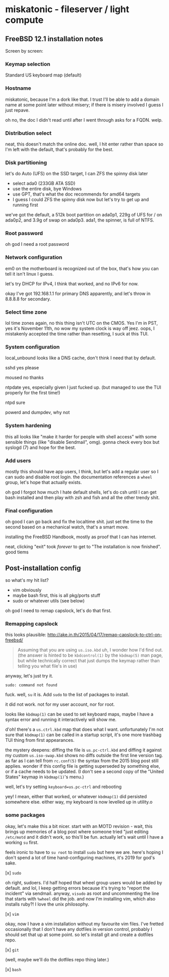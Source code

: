 # miskatonic - fileserver / light compute

## FreeBSD 12.1 installation notes

Screen by screen:

### Keymap selection

Standard US keyboard map (default)

### Hostname

miskatonic, because I'm a dork like that. I trust I'll be able to add a domain
name at some point later without misery; if there is misery involved I guess I
just repave.

oh no, the doc I didn't read until after I went through asks for a FQDN. welp.

### Distribution select

neat, this doesn't match the online doc. well, I hit enter rather than space so
I'm left with the default, that's probably for the best.

### Disk partitioning

let's do Auto (UFS) on the SSD target, I can ZFS the spinny disk later

- select ada0 (233GB ATA SSD)
- use the entire disk, bye Windows
- use GPT, that's what the doc recommends for amd64 targets
- I guess I could ZFS the spinny disk now but let's try to get up and running
  first

we've got the default, a 512k boot partition on ada0p1, 229g of UFS for / on ada0p2, and 3.9g of swap on ada0p3. ada1, the spinner, is full of NTFS.

### Root password

oh god I need a root password

### Network configuration

em0 on the motherboard is recognized out of the box, that's how you can tell it
isn't linux I guess.

let's try DHCP for IPv4, I think that worked, and no IPv6 for now.

okay I've got 192.168.1.1 for primary DNS apparently, and let's throw in
8.8.8.8 for secondary.

### Select time zone

lol time zones again, no this thing isn't UTC on the CMOS. Yes I'm in PST, yes
it's November 11th, no wow my system clock is way off jeez. oops, I mistakenly
accepted the time rather than resetting, I suck at this TUI.

### System configuration

local_unbound looks like a DNS cache, don't think I need that by default.

sshd yes please

moused no thanks

ntpdate yes, especially given I just fucked up. (but managed to use the TUI
properly for the first time!)

ntpd sure

powerd and dumpdev, why not

### System hardening

this all looks like "make it harder for people with shell access" with some
sensible things (like "disable Sendmail", omg). gonna check every box but
syslogd (7) and hope for the best.

### Add users

mostly this should have app users, I think, but let's add a regular user so I
can sudo and disable root login. the documentation references a `wheel` group,
let's hope that actually exists.

oh god I forgot how much I hate default shells, let's do csh until I can get
bash installed and then play with zsh and fish and all the other trendy shit.

### Final configuration

oh good I can go back and fix the localtime shit. just set the time to the
second based on a mechanical watch, that's a smart move.

installing the FreeBSD Handbook, mostly as proof that I can has internet.

neat, clicking "exit" took _forever_ to get to "The installation is now
finished". good tiems

## Post-installation config

so what's my hit list?

- vim obviously
- maybe bash first, this is all pkg/ports stuff
- sudo or whatever utils (see below)

oh god I need to remap capslock, let's do that first.

### Remapping capslock

this looks plausible: http://ake.in.th/2015/04/17/remap-capslock-to-ctrl-on-freebsd/

> Assuming that you are using `us.iso.kbd`
uh, I wonder how I'd find out. (the answer is hinted to be `kbdcontrol(1)` by
the `kbdmap(5)` man page, but while technically correct that just dumps the
keymap rather than telling you what file's in use)

anyway, let's just try it.

`sudo: command not found`

fuck. well, `su` it is. Add `sudo` to the list of packages to install.

it did not work. not for my user account, nor for root.

looks like `kbdmap(1)` can be used to set keyboard maps, maybe I have a syntax
error and running it interactively will show me.

d'oh! there's a `us.ctrl.kbd` map that does what I want. unfortunately I'm not
sure that `kbdmap(1)` can be called in a startup script, it's one more trashbag
TUI thing from first appearances.

the mystery deepens: diffing the file is `us.pc-ctrl.kbd` and diffing it
against my custom `us.iso-swap.kbd` shows no diffs outside the first line
version tag. as far as I can tell from `rc.conf(5)` the syntax from the 2015
blog post still applies. wonder if this config file is getting superseded by
something else, or if a cache needs to be updated. (I don't see a second copy
of the "United States" keymap in `kbdmap(1)`'s menu.)

well, let's try setting `keyboard=us.pc-ctrl` and rebooting

yey! I mean, either that worked, or whatever `kbdmap(1)` did persisted
somewhere else. either way, my keyboard is now levelled up in utility.o

### some packages

okay, let's make this a bit nicer. start with an MOTD revision - wait, this
brings up memories of a blog post where someone tried "just editing `/etc/motd`
and it didn't work, so this'll be fun. actually let's wait until I have a
working `su` first.

feels ironic to have to `su root` to install `sudo` but here we are. here's
hoping I don't spend a lot of time hand-configuring machines, it's 2019 for
god's sake.

[x] `sudo`

oh right, sudoers. I'd half hoped that wheel group users would be added by
default. and lol, I keep getting errors because it's trying to "report the
incident" via sendmail. anyway, `visudo` as root and uncommenting the line
that starts with `%wheel` did the job. and now I'm installing vim, which also
installs ruby?! I love the unix philosophy.

[x] `vim`

okay, now I have a vim installation without my favourite vim files. I've
fretted occasionally that I don't have any dotfiles in version control,
probably I should set that up at some point. so let's install git and create a
dotfiles repo.

[x] `git`

(well, maybe we'll do the dotfiles repo thing later.)

[x] `bash`

